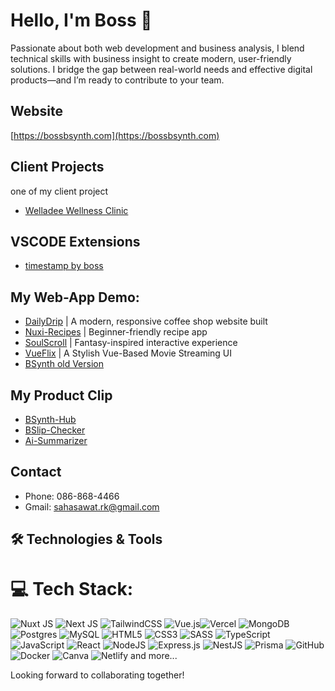 # Hello, I'm Boss 👋 

Passionate about both web development and business analysis, I blend technical skills with business insight to create modern, user-friendly solutions. 
I bridge the gap between real-world needs and effective digital products—and I’m ready to contribute to your team.

## Website
[https://bossbsynth.com](https://bossbsynth.com)

## Client Projects
one of my client project
- [Welladee Wellness Clinic](https://www.welladeeclinic.com/)

## VSCODE Extensions
- [timestamp by boss](https://marketplace.visualstudio.com/items?itemName=bossdev.timestamp-by-boss)

## My Web-App Demo:
- [DailyDrip](https://daily-drip-coffee-cafe.vercel.app/) | A modern, responsive coffee shop website built
- [Nuxi-Recipes](https://nuxi-recipes-demo.netlify.app/) | Beginner-friendly recipe app
- [SoulScroll](https://soulscroll-bossbsynth.netlify.app/) | Fantasy-inspired interactive experience 
- [VueFlix](https://vueflix-demo.netlify.app/) |  A Stylish Vue-Based Movie Streaming UI
- [BSynth old Version](https://my-web-v2-oldversion.vercel.app/)

## My Product Clip

- [BSynth-Hub](https://youtube.com/shorts/5jktxzYO5YE)
- [BSlip-Checker](https://youtube.com/shorts/ylGrFObM-uw)
- [Ai-Summarizer](https://youtube.com/shorts/clgYv5FfHHw)

## Contact
- Phone: 086-868-4466
- Gmail: sahasawat.rk@gmail.com
  
## 🛠️ Technologies & Tools

# 💻 Tech Stack:
![Nuxt JS](https://img.shields.io/badge/Nuxt-002E3B?style=for-the-badge&logo=nuxt.js&logoColor=#00DC82)
![Next JS](https://img.shields.io/badge/Next-black?style=for-the-badge&logo=next.js&logoColor=white) ![TailwindCSS](https://img.shields.io/badge/tailwindcss-%2338B2AC.svg?style=for-the-badge&logo=tailwind-css&logoColor=white) ![Vue.js](https://img.shields.io/badge/vue.js-%2335495e.svg?style=for-the-badge&logo=vuedotjs&logoColor=%234FC08D)![Vercel](https://img.shields.io/badge/vercel-%23000000.svg?style=for-the-badge&logo=vercel&logoColor=white) 
![MongoDB](https://img.shields.io/badge/MongoDB-%234ea94b.svg?style=for-the-badge&logo=mongodb&logoColor=white) ![Postgres](https://img.shields.io/badge/postgres-%23316192.svg?style=for-the-badge&logo=postgresql&logoColor=white) ![MySQL](https://img.shields.io/badge/mysql-4479A1.svg?style=for-the-badge&logo=mysql&logoColor=white)  ![HTML5](https://img.shields.io/badge/html5-%23E34F26.svg?style=for-the-badge&logo=html5&logoColor=white) 
![CSS3](https://img.shields.io/badge/css3-%231572B6.svg?style=for-the-badge&logo=css3&logoColor=white) ![SASS](https://img.shields.io/badge/SASS-hotpink.svg?style=for-the-badge&logo=SASS&logoColor=white)
![TypeScript](https://img.shields.io/badge/typescript-%23007ACC.svg?style=for-the-badge&logo=typescript&logoColor=white) ![JavaScript](https://img.shields.io/badge/javascript-%23323330.svg?style=for-the-badge&logo=javascript&logoColor=%23F7DF1E) 
![React](https://img.shields.io/badge/react-%2320232a.svg?style=for-the-badge&logo=react&logoColor=%2361DAFB) ![NodeJS](https://img.shields.io/badge/node.js-6DA55F?style=for-the-badge&logo=node.js&logoColor=white) ![Express.js](https://img.shields.io/badge/express.js-%23404d59.svg?style=for-the-badge&logo=express&logoColor=%2361DAFB) 
![NestJS](https://img.shields.io/badge/nestjs-%23E0234E.svg?style=for-the-badge&logo=nestjs&logoColor=white)
![Prisma](https://img.shields.io/badge/Prisma-3982CE?style=for-the-badge&logo=Prisma&logoColor=white) ![GitHub](https://img.shields.io/badge/github-%23121011.svg?style=for-the-badge&logo=github&logoColor=white) ![Docker](https://img.shields.io/badge/docker-%230db7ed.svg?style=for-the-badge&logo=docker&logoColor=white) ![Canva](https://img.shields.io/badge/Canva-%2300C4CC.svg?style=for-the-badge&logo=Canva&logoColor=white) ![Netlify](https://img.shields.io/badge/netlify-%23000000.svg?style=for-the-badge&logo=netlify&logoColor=#00C7B7) and more...

Looking forward to collaborating together!

